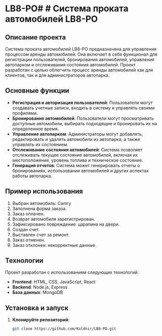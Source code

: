 # LB8-PO# # Система проката автомобилей LB8-PO

## Описание проекта
Система проката автомобилей LB8-PO предназначена для управления процессом аренды автомобилей. Она включает в себя функционал для регистрации пользователей, бронирования автомобилей, управления автопарком и отслеживания состояния автомобилей. Проект разработан с целью облегчить процесс аренды автомобилей как для клиентов, так и для администраторов автопарка.

## Основные функции
- **Регистрация и авторизация пользователей**: Пользователи могут создавать учетные записи, входить в систему и управлять своими профилями.
- **Бронирование автомобилей**: Пользователи могут просматривать доступные автомобили, выбирать подходящие и бронировать их на определенное время.
- **Управление автопарком**: Администраторы могут добавлять, редактировать и удалять автомобили из автопарка, а также управлять их состоянием.
- **Отслеживание состояния автомобилей**: Система позволяет отслеживать текущее состояние автомобилей, включая их местоположение, уровень топлива и техническое состояние.
- **Генерация отчетов**: Система может генерировать отчеты о бронированиях, использовании автомобилей и других аспектах работы автопарка.

## Пример использования
1. Выбран автомобиль: Camry
2. Заполнена форма заказа.
3. Заказ оплачен.
4. Возврат автомобиля зарегистрирован.
5. Зафиксировано повреждение: царапина на двери.
6. Создан счет.
7. Выставлен счет за ремонт.
8. Заказ отменен.
9. Заказ отклонен: некорректные данные.

## Технологии
Проект разработан с использованием следующих технологий:
- **Frontend**: HTML, CSS, JavaScript, React
- **Backend**: Node.js, Express
- **База данных**: MongoDB

## Установка и запуск
1. **Клонируйте репозиторий**:
   ```bash
   git clone https://github.com/Koldnir/LB8-PO.git
